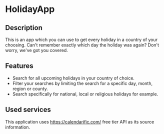 # HolidayApp

## Description

This is an app which you can use to get every holiday in a country of your choosing. Can't remember exactly which day the holiday was again? Don't worry, we've got you covered.

## Features

  - Search for all upcoming holidays in your country of choice.
  - Filter your searches by limiting the search for a specific day, month, region or county.
  - Search specifically for national, local or religious holidays for example.

## Used services

This application uses https://calendarific.com/ free tier API as its source information.
